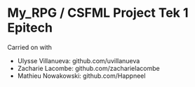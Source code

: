 # My_RPG / CSFML Project Tek 1 Epitech

Carried on with 
* Ulysse Villanueva: github.com/uvillanueva
* Zacharie Lacombe: github.com/zacharielacombe
* Mathieu Nowakowski: github.com/Happneel
